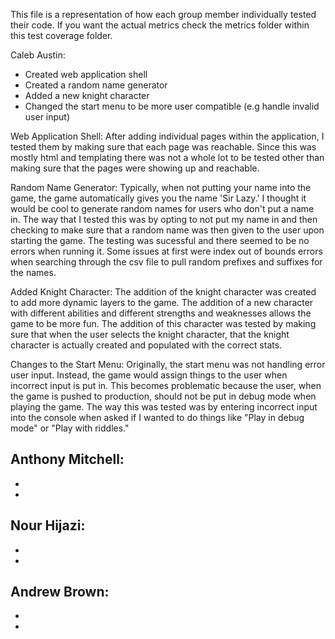 This file is a representation of how each group member individually tested their code. If you want the actual metrics check the metrics folder within this test coverage folder.

Caleb Austin:
  - Created web application shell
  - Created a random name generator
  - Added a new knight character
  - Changed the start menu to be more user compatible (e.g handle invalid user input)
  
Web Application Shell:
After adding individual pages within the application, I tested them by making sure that each page was reachable. Since this was mostly html and templating there was not a whole lot to be tested other than making sure that the pages were showing up and reachable. 

Random Name Generator: 
Typically, when not putting your name into the game, the game automatically gives you the name 'Sir Lazy.' I thought it would be cool to generate random names for users who don't put a name in. The way that I tested this was by opting to not put my name in and then checking to make sure that a random name was then given to the user upon starting the game. The testing was sucessful and there seemed to be no errors when running it. Some issues at first were index out of bounds errors when searching through the csv file to pull random prefixes and suffixes for the names. 

Added Knight Character:
The addition of the knight character was created to add more dynamic layers to the game. The addition of a new character with different abilities and different strengths and weaknesses allows the game to be more fun. The addition of this character was tested by making sure that when the user selects the knight character, that the knight character is actually created and populated with the correct stats. 

Changes to the Start Menu:
Originally, the start menu was not handling error user input. Instead, the game would assign things to the user when incorrect input is put in. This becomes problematic because the user, when the game is pushed to production, should not be put in debug mode when playing the game. The way this was tested was by entering incorrect input into the console when asked if I wanted to do things like "Play in debug mode" or "Play with riddles." 

Anthony Mitchell:
  -
  -
  -
  
Nour Hijazi:
  -
  -
  -
  
Andrew Brown:
  -
  -
  -
  
